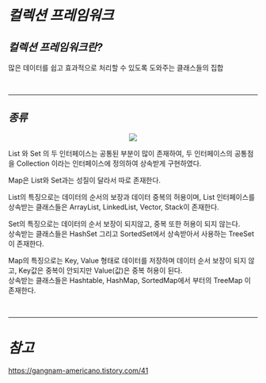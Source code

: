 # **_컬렉션 프레임워크_**

## **_컬렉션 프레임워크란?_**

많은 데이터를 쉽고 효과적으로 처리할 수 있도록 도와주는 클래스들의 집합

</br>

---

## **_종류_**

<p align ="center"><img src="https://user-images.githubusercontent.com/62879192/188573845-e8252ea0-79fb-4156-a980-1676383a9b6c.png"></p>

List 와 Set 의 두 인터페이스는 공통된 부분이 많이 존재하여, 두 인터페이스의 공통점을 Collection 이라는 인터페이스에 정의하여 상속받게 구현하였다.

Map은 List와 Set과는 성질이 달라서 따로 존재한다.

List의 특징으로는 데이터의 순서의 보장과 데이터 중복의 허용이며, List 인터페이스를 상속받는 클래스들은 ArrayList, LinkedList, Vector, Stack이 존재한다.

Set의 특징으로는 데이터의 순서 보장이 되지않고, 중복 또한 허용이 되지 않는다.  
상속받는 클래스들은 HashSet 그리고 SortedSet에서 상속받아서 사용하는 TreeSet이 존재한다.

Map의 특징으로는 Key, Value 형태로 데이터를 저장하며 데이터 순서 보장이 되지 않고, Key값은 중복이 안되지만 Value(값)은 중복 허용이 된다.  
상속받는 클래스들은 Hashtable, HashMap, SortedMap에서 부터의 TreeMap 이 존재한다.

</br>

---

# **_참고_**

https://gangnam-americano.tistory.com/41
